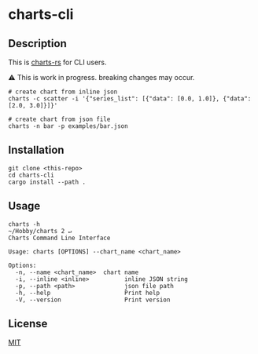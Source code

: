 # charts-cli

## Description

This is [charts-rs](https://github.com/vicanso/charts-rs) for CLI users.

⚠️ This is work in progress. breaking changes may occur.

```shell
# create chart from inline json
charts -c scatter -i '{"series_list": [{"data": [0.0, 1.0]}, {"data": [2.0, 3.0]}]}'

# create chart from json file
charts -n bar -p examples/bar.json
```

## Installation

```shell
git clone <this-repo>
cd charts-cli
cargo install --path .
```

## Usage

```shell
charts -h                                                                         ~/Hobby/charts 2 ↵
Charts Command Line Interface

Usage: charts [OPTIONS] --chart_name <chart_name>

Options:
  -n, --name <chart_name>  chart name
  -i, --inline <inline>          inline JSON string
  -p, --path <path>              json file path
  -h, --help                     Print help
  -V, --version                  Print version
```

## License

[MIT](LICENSE)

